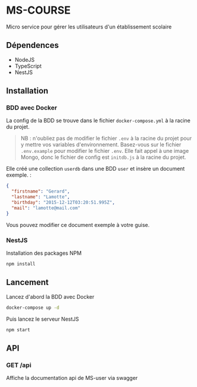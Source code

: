 # MS-COURSE

Micro service pour gérer les utilisateurs d'un établissement scolaire

## Dépendences

- NodeJS
- TypeScript
- NestJS

## Installation

### BDD avec Docker

La config de la BDD se trouve dans le fichier `docker-compose.yml` à la racine du projet.

> NB : n'oubliez pas de modifier le fichier `.env` à la racine du projet pour y mettre vos variables d'environnement. Basez-vous sur le fichier `.env.example` pour modifier le fichier `.env`.
Elle fait appel à une image Mongo, donc le fichier de config est `initdb.js` à la racine du projet.

Elle créé une collection `userdb` dans une BDD `user` et insère un document exemple. :

```json
{
  "firstname": "Gerard",
  "lastname": "Lamotte",
  "birthday": "2015-12-12T03:20:51.995Z",
  "mail": "lamotte@mail.com"
}
```

Vous pouvez modifier ce document exemple à votre guise.

### NestJS

Installation des packages NPM

```bash
npm install
```

## Lancement

Lancez d'abord la BDD avec Docker

```bash
docker-compose up -d
```

Puis lancez le serveur NestJS

```bash
npm start
```

## API

### GET /api

Affiche la documentation api de MS-user via swagger
